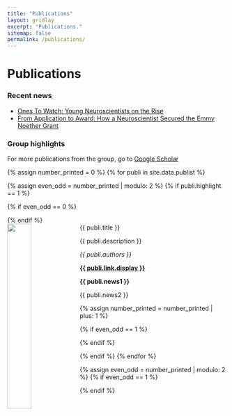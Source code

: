 ```yaml
---
title: "Publications"
layout: gridlay
excerpt: "Publications."
sitemap: false
permalink: /publications/
---
```



# Publications

### Recent news
- [Ones To Watch: Young Neuroscientists on the Rise](https://www.nature.com/articles/d41586-024-03049-2)
- [From Application to Award: How a Neuroscientist Secured the Emmy Noether Grant](https://gsonet.org/karrierewissen/casey-paquola-emmy-noether-grant/?lang=en)

### Group highlights

For more publications from the group, go to [Google Scholar](https://scholar.google.ch/citations?user=mKnsJ9AAAAAJ&hl=en)

{% assign number_printed = 0 %}
{% for publi in site.data.publist %}

{% assign even_odd = number_printed | modulo: 2 %}
{% if publi.highlight == 1 %}

{% if even_odd == 0 %}
<div class="row">
{% endif %}

<div class="col-sm-6 clearfix">
 <div class="well">
  <pubtit>{{ publi.title }}</pubtit>
  <img src="{{ site.url }}{{ site.baseurl }}/images/pubpic/{{ publi.image }}" class="img-responsive" width="33%" style="float: left" />
  <p>{{ publi.description }}</p>
  <p><em>{{ publi.authors }}</em></p>
  <p><strong><a href="{{ publi.link.url }}">{{ publi.link.display }}</a></strong></p>
  <p class="text-danger"><strong> {{ publi.news1 }}</strong></p>
  <p> {{ publi.news2 }}</p>
 </div>
</div>

{% assign number_printed = number_printed | plus: 1 %}

{% if even_odd == 1 %}
</div>
{% endif %}

{% endif %}
{% endfor %}

{% assign even_odd = number_printed | modulo: 2 %}
{% if even_odd == 1 %}
</div>
{% endif %}

<p> &nbsp; </p>

